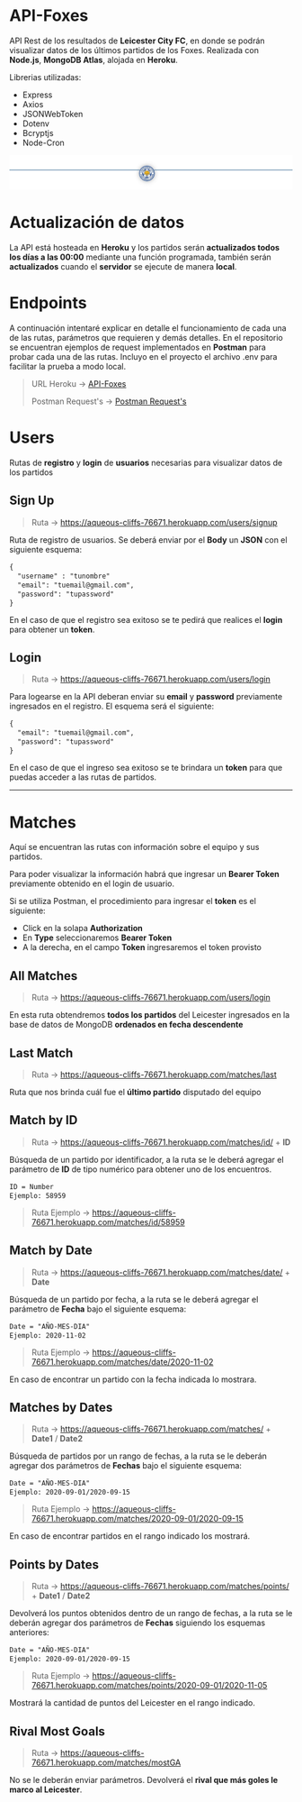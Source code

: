 


# API-Foxes

API Rest de los resultados de **Leicester City FC**, en donde se podrán visualizar datos de los últimos partidos de los Foxes. Realizada con **Node.js**, **MongoDB Atlas**, alojada en **Heroku**.

Librerias utilizadas:
- Express
- Axios
- JSONWebToken
- Dotenv
- Bcryptjs
- Node-Cron

![Index](https://github.com/romeramatias/project-ApiFoxes/blob/master/public/image.jpg)

# Actualización de datos

La API está hosteada en **Heroku** y los partidos serán **actualizados todos los días a las 00:00** mediante una función programada, también serán **actualizados** cuando el **servidor** se ejecute de manera **local**.

# Endpoints

A continuación intentaré explicar en detalle el funcionamiento de cada una de las rutas, parámetros que requieren y demás detalles. En el repositorio se encuentran ejemplos de request implementados en **Postman** para probar cada una de las rutas. Incluyo en el proyecto el archivo .env para facilitar la prueba a modo local.

> URL Heroku -> [API-Foxes](https://aqueous-cliffs-76671.herokuapp.com)
>
> Postman Request's -> [Postman Request's](https://github.com/romeramatias/project-ApiFoxes/blob/master/API-Foxes.postman_collection.json)

# Users

Rutas de **registro** y **login** de **usuarios** necesarias para visualizar datos de los partidos

## Sign Up


>Ruta -> https://aqueous-cliffs-76671.herokuapp.com/users/signup

Ruta de registro de usuarios. Se deberá enviar por  el **Body** un **JSON** con el siguiente esquema:
	    
	{
	  "username" : "tunombre"
      "email": "tuemail@gmail.com",
	  "password": "tupassword"
	}

En el caso de que el registro sea exitoso se te pedirá que realices el **login** para obtener un **token**.


## Login
> Ruta -> https://aqueous-cliffs-76671.herokuapp.com/users/login

Para logearse en la API deberan enviar su **email** y **password** previamente ingresados en el registro. El esquema será el siguiente:

    {
      "email": "tuemail@gmail.com",
	  "password": "tupassword"
	}

En el caso de que el ingreso sea exitoso se te brindara un **token** para que puedas acceder a las rutas de partidos.

---

# Matches

Aquí se encuentran las rutas con información sobre el equipo y sus partidos. 

Para poder visualizar la información habrá que ingresar un **Bearer Token** previamente obtenido en el login de usuario.

Si se utiliza Postman, el procedimiento para ingresar el **token** es el siguiente:
- Click en la solapa **Authorization**
- En **Type** seleccionaremos **Bearer Token**
- A la derecha, en el campo **Token** ingresaremos el token provisto

## All Matches

> Ruta -> https://aqueous-cliffs-76671.herokuapp.com/users/login

En esta ruta obtendremos **todos los partidos** del Leicester ingresados en la base de datos de MongoDB **ordenados en fecha descendente**


## Last Match

> Ruta -> https://aqueous-cliffs-76671.herokuapp.com/matches/last

Ruta que nos brinda cuál fue el **último partido** disputado del equipo

## Match by ID

> Ruta -> https://aqueous-cliffs-76671.herokuapp.com/matches/id/ + **ID**

Búsqueda de un partido por identificador, a la ruta se le deberá agregar el parámetro de **ID** de tipo numérico para obtener uno de los encuentros.

	ID = Number
	Ejemplo: 58959
> Ruta Ejemplo -> https://aqueous-cliffs-76671.herokuapp.com/matches/id/58959


## Match by Date

> Ruta -> https://aqueous-cliffs-76671.herokuapp.com/matches/date/ + **Date**

Búsqueda de un partido por fecha, a la ruta se le deberá agregar el parámetro de **Fecha** bajo el siguiente esquema:

	Date = "AÑO-MES-DIA"
	Ejemplo: 2020-11-02
> Ruta Ejemplo ->  https://aqueous-cliffs-76671.herokuapp.com/matches/date/2020-11-02

En caso de encontrar un partido con la fecha indicada lo mostrara.

## Matches by Dates

> Ruta -> https://aqueous-cliffs-76671.herokuapp.com/matches/ + **Date1** / **Date2**

Búsqueda de partidos por un rango de fechas, a la ruta se le deberán agregar dos parámetros de **Fechas** bajo el siguiente esquema:

	Date = "AÑO-MES-DIA"
	Ejemplo: 2020-09-01/2020-09-15

> Ruta Ejemplo -> https://aqueous-cliffs-76671.herokuapp.com/matches/2020-09-01/2020-09-15

En caso de encontrar partidos en el rango indicado los mostrará.

## Points by Dates

> Ruta -> https://aqueous-cliffs-76671.herokuapp.com/matches/points/ + **Date1** / **Date2**

Devolverá los puntos obtenidos dentro de un rango de fechas, a la ruta se le deberán agregar dos parámetros de **Fechas** siguiendo los esquemas anteriores:

	Date = "AÑO-MES-DIA"
	Ejemplo: 2020-09-01/2020-09-15

>  Ruta Ejemplo -> https://aqueous-cliffs-76671.herokuapp.com/matches/points/2020-09-01/2020-11-05

Mostrará la cantidad de puntos del Leicester en el rango indicado.

## Rival Most Goals

> Ruta -> https://aqueous-cliffs-76671.herokuapp.com/matches/mostGA

No se le deberán enviar parámetros. Devolverá el **rival que más goles le marco al Leicester**.
